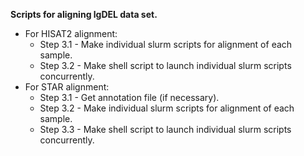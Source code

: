 **Scripts for aligning lgDEL data set.**
- For HISAT2 alignment:
  * Step 3.1 - Make individual slurm scripts for alignment of each sample.
  * Step 3.2 - Make shell script to launch individual slurm scripts concurrently.
- For STAR alignment:
  * Step 3.1 - Get annotation file (if necessary).
  * Step 3.2 - Make individual slurm scripts for alignment of each sample.
  * Step 3.3 - Make shell script to launch individual slurm scripts concurrently.
